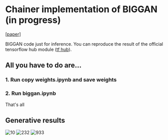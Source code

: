 # Chainer implementation of BIGGAN (in progress)

[[paper]](https://arxiv.org/abs/1809.11096)


BIGGAN code just for inference. You can reproduce the result of the official tensorflow hub module ([tf hub](https://tfhub.dev/deepmind/biggan-256/2)).

## All you have to do are...
### 1. Run copy weights.ipynb and save weights
### 2. Run biggan.ipynb

That's all

## Generative results
![10](https://github.com/nogu-atsu/chainer-BIGGAN/blob/master/figs/10.png "10")
![232](https://github.com/nogu-atsu/chainer-BIGGAN/blob/master/figs/232.png "232")
![933](https://github.com/nogu-atsu/chainer-BIGGAN/blob/master/figs/933.png "933")
